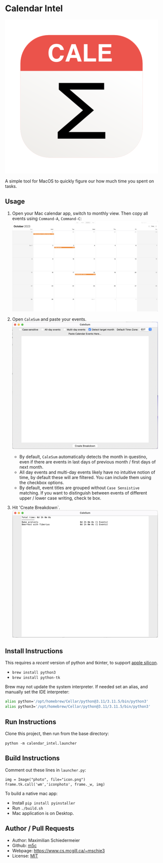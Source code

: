 # Calendar Intel

![icon](icon.png)

A simple tool for MacOS to quickly figure our how much time you spent on tasks.

## Usage

 1) Open your Mac calendar app, switch to monthly view. Then copy all events using `Command-A`, `Command-C`:  
![calendar](docs/calendar.png)

 2) Open `CaleSum` and paste your events.  
![menu](docs/menu.png)

    * By default, `CaleSum` automatically detects the month in questino, even if there are events in last days of previous month / first days of next month.
    * All day events and multi-day events likely have no intuitive notion of time, by default these will are filtered. You can include them using the checkbox options.
    * By default, event titles are grouped without `Case Sensistive` matching. If you want to distinguish between events of different upper / lower case writing, check te box.  

 3) Hit 'Create Breakdown`.  
![breakdown](docs/breakdown.png)

## Install Instructions

This requires a *recent* version of python and tkinter, to support [apple silicon](https://support.apple.com/en-ca/HT211814).

 * `brew install python3`
 * `brew install python-tk`

Brew may not update the system interpreter. If needed set an alias, and manually set the IDE interpreter:

```bash
alias python='/opt/homebrew/Cellar/python@3.11/3.11.5/bin/python3'
alias python3='/opt/homebrew/Cellar/python@3.11/3.11.5/bin/python3'
```

## Run Instructions

Clone this project, then run from the base directory:  

`python -m calendar_intel.launcher`

## Build Instructions

Comment out these lines in `launcher.py`:

```
img = Image("photo", file="icon.png")
frame.tk.call('wm','iconphoto', frame._w, img)
```

To build a native mac app:

 * Install `pip install pyinstaller`
 * Run `./build.sh`
 * Mac application is on Desktop.

## Author / Pull Requests

 * Author: Maximilian Schiedermeier
 * Github: [m5c](https://github.com/m5c)
 * Webpage: https://www.cs.mcgill.ca/~mschie3
 * License: [MIT](https://opensource.org/licenses/MIT)